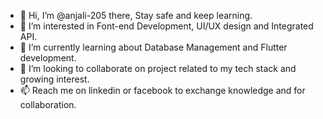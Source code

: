 - 👋 Hi, I’m @anjali-205 there, Stay safe and keep learning.
- 👀 I’m interested in Font-end Development, UI/UX design and Integrated API.
- 🌱 I’m currently learning about Database Management and Flutter development.
- 💞️ I’m looking to collaborate on project related to my tech stack and growing interest.
- 📫 Reach me on linkedin or facebook to exchange knowledge and for collaboration.

<!---
anjali-205/anjali-205 is a ✨ special ✨ repository because its `README.md` (this file) appears on your GitHub profile.
You can click the Preview link to take a look at your changes.
--->
